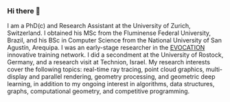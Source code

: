 ### Hi there 👋

I am a PhD(c) and Research Assistant at the University of Zurich, Switzerland. I obtained his MSc from the Fluminense Federal University, Brazil, and his BSc in Computer Science from the National University of San Agustín, Arequipa. I was an early-stage researcher in the [EVOCATION](https://evocation.eu/) innovative training network. I did a secondment at the University of Rostock, Germany, and a research visit at Technion, Israel. My research interests cover the following topics: real-time ray tracing, point cloud graphics, multi-display and parallel rendering, geometry processing, and geometric deep learning, in addition to my ongoing interest in algorithms, data structures, graphs, computational geometry, and competitive programming.

<!--
**larc/larc** is a ✨ _special_ ✨ repository because its `README.md` (this file) appears on your GitHub profile.

Here are some ideas to get you started:

- 🔭 I’m currently working on ...
- 🌱 I’m currently learning ...
- 👯 I’m looking to collaborate on ...
- 🤔 I’m looking for help with ...
- 💬 Ask me about ...
- 📫 How to reach me: ...
- 😄 Pronouns: ...
- ⚡ Fun fact: ...
-->
